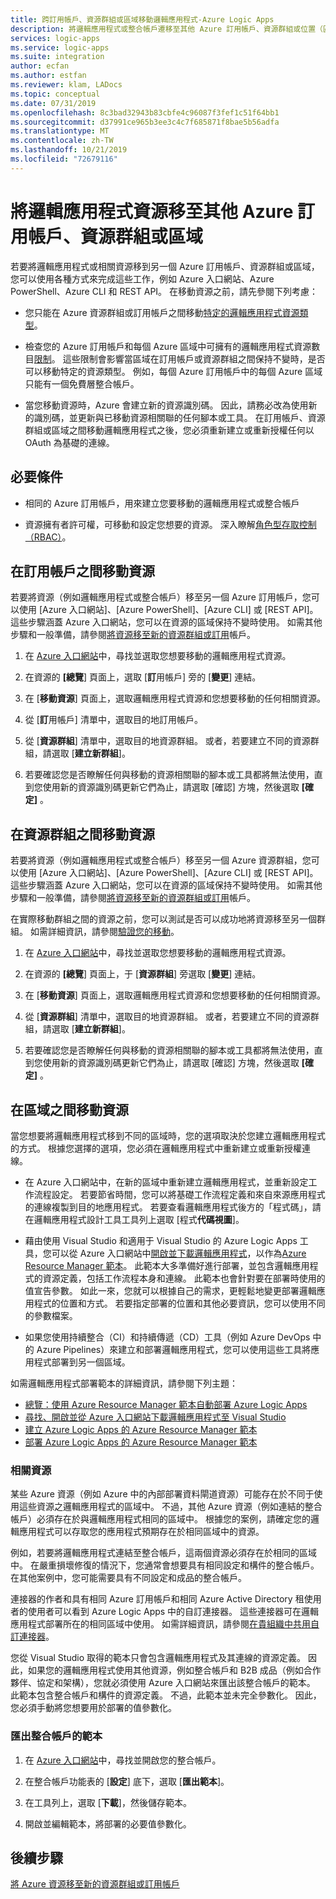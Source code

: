 ```yaml
---
title: 跨訂用帳戶、資源群組或區域移動邏輯應用程式-Azure Logic Apps
description: 將邏輯應用程式或整合帳戶遷移至其他 Azure 訂用帳戶、資源群組或位置（區域）
services: logic-apps
ms.service: logic-apps
ms.suite: integration
author: ecfan
ms.author: estfan
ms.reviewer: klam, LADocs
ms.topic: conceptual
ms.date: 07/31/2019
ms.openlocfilehash: 8c3bad32943b83cbfe4c96087f3fef1c51f64bb1
ms.sourcegitcommit: d37991ce965b3ee3c4c7f685871f8bae5b56adfa
ms.translationtype: MT
ms.contentlocale: zh-TW
ms.lasthandoff: 10/21/2019
ms.locfileid: "72679116"
---
```

# <a name="move-logic-app-resources-to-other-azure-subscriptions-resource-groups-or-regions"></a>將邏輯應用程式資源移至其他 Azure 訂用帳戶、資源群組或區域

若要將邏輯應用程式或相關資源移到另一個 Azure 訂用帳戶、資源群組或區域，您可以使用各種方式來完成這些工作，例如 Azure 入口網站、Azure PowerShell、Azure CLI 和 REST API。 在移動資源之前，請先參閱下列考慮： 

* 您只能在 Azure 資源群組或訂用帳戶之間移動[特定的邏輯應用程式資源類型](../azure-resource-manager/move-support-resources.md#microsoftlogic)。

* 檢查您的 Azure 訂用帳戶和每個 Azure 區域中可擁有的邏輯應用程式資源數目[限制](../logic-apps/logic-apps-limits-and-config.md)。 這些限制會影響當區域在訂用帳戶或資源群組之間保持不變時，是否可以移動特定的資源類型。 例如，每個 Azure 訂用帳戶中的每個 Azure 區域只能有一個免費層整合帳戶。

* 當您移動資源時，Azure 會建立新的資源識別碼。 因此，請務必改為使用新的識別碼，並更新與已移動資源相關聯的任何腳本或工具。 在訂用帳戶、資源群組或區域之間移動邏輯應用程式之後，您必須重新建立或重新授權任何以 OAuth 為基礎的連線。

## <a name="prerequisites"></a>必要條件

* 相同的 Azure 訂用帳戶，用來建立您要移動的邏輯應用程式或整合帳戶

* 資源擁有者許可權，可移動和設定您想要的資源。 深入瞭解[角色型存取控制（RBAC）](../role-based-access-control/built-in-roles.md#owner)。

<a name="move-subscription"></a>

## <a name="move-resources-between-subscriptions"></a>在訂用帳戶之間移動資源

若要將資源（例如邏輯應用程式或整合帳戶）移至另一個 Azure 訂用帳戶，您可以使用 [Azure 入口網站]、[Azure PowerShell]、[Azure CLI] 或 [REST API]。 這些步驟涵蓋 Azure 入口網站，您可以在資源的區域保持不變時使用。 如需其他步驟和一般準備，請參閱[將資源移至新的資源群組或訂用](../azure-resource-manager/resource-group-move-resources.md)帳戶。

1. 在  [Azure 入口網站](https://portal.azure.com)中，尋找並選取您想要移動的邏輯應用程式資源。

1. 在資源的 **[總覽**] 頁面上，選取 [**訂**用帳戶] 旁的 [**變更**] 連結。

1. 在 [**移動資源**] 頁面上，選取邏輯應用程式資源和您想要移動的任何相關資源。

1. 從 [**訂**用帳戶] 清單中，選取目的地訂用帳戶。

1. 從 [**資源群組**] 清單中，選取目的地資源群組。 或者，若要建立不同的資源群組，請選取 [**建立新群組**]。

1. 若要確認您是否瞭解任何與移動的資源相關聯的腳本或工具都將無法使用，直到您使用新的資源識別碼更新它們為止，請選取 [確認] 方塊，然後選取 **[確定]** 。

<a name="move-resource-group"></a>

## <a name="move-resources-between-resource-groups"></a>在資源群組之間移動資源

若要將資源（例如邏輯應用程式或整合帳戶）移至另一個 Azure 資源群組，您可以使用 [Azure 入口網站]、[Azure PowerShell]、[Azure CLI] 或 [REST API]。 這些步驟涵蓋 Azure 入口網站，您可以在資源的區域保持不變時使用。 如需其他步驟和一般準備，請參閱[將資源移至新的資源群組或訂用](../azure-resource-manager/resource-group-move-resources.md)帳戶。

在實際移動群組之間的資源之前，您可以測試是否可以成功地將資源移至另一個群組。 如需詳細資訊，請參閱[驗證您的移動](../azure-resource-manager/resource-group-move-resources.md#validate-move)。

1. 在  [Azure 入口網站](https://portal.azure.com)中，尋找並選取您想要移動的邏輯應用程式資源。

1. 在資源的 **[總覽**] 頁面上，于 [**資源群組**] 旁選取 [**變更**] 連結。

1. 在 [**移動資源**] 頁面上，選取邏輯應用程式資源和您想要移動的任何相關資源。

1. 從 [**資源群組**] 清單中，選取目的地資源群組。 或者，若要建立不同的資源群組，請選取 [**建立新群組**]。

1. 若要確認您是否瞭解任何與移動的資源相關聯的腳本或工具都將無法使用，直到您使用新的資源識別碼更新它們為止，請選取 [確認] 方塊，然後選取 **[確定]** 。

<a name="move-location"></a>

## <a name="move-resources-between-regions"></a>在區域之間移動資源

當您想要將邏輯應用程式移到不同的區域時，您的選項取決於您建立邏輯應用程式的方式。 根據您選擇的選項，您必須在邏輯應用程式中重新建立或重新授權連線。

* 在 Azure 入口網站中，在新的區域中重新建立邏輯應用程式，並重新設定工作流程設定。 若要節省時間，您可以將基礎工作流程定義和來自來源應用程式的連線複製到目的地應用程式。 若要查看邏輯應用程式後方的「程式碼」，請在邏輯應用程式設計工具工具列上選取 [程式**代碼視圖**]。

* 藉由使用 Visual Studio 和適用于 Visual Studio 的 Azure Logic Apps 工具，您可以從 Azure 入口網站中[開啟並下載邏輯應用程式](../logic-apps/manage-logic-apps-with-visual-studio.md)，以作為[Azure Resource Manager 範本](../logic-apps/logic-apps-azure-resource-manager-templates-overview.md)。 此範本大多準備好進行部署，並包含邏輯應用程式的資源定義，包括工作流程本身和連線。 此範本也會針對要在部署時使用的值宣告參數。 如此一來，您就可以根據自己的需求，更輕鬆地變更部署邏輯應用程式的位置和方式。 若要指定部署的位置和其他必要資訊，您可以使用不同的參數檔案。

* 如果您使用持續整合（CI）和持續傳遞（CD）工具（例如 Azure DevOps 中的 Azure Pipelines）來建立和部署邏輯應用程式，您可以使用這些工具將應用程式部署到另一個區域。

如需邏輯應用程式部署範本的詳細資訊，請參閱下列主題：

* [總覽：使用 Azure Resource Manager 範本自動部署 Azure Logic Apps](../logic-apps/logic-apps-azure-resource-manager-templates-overview.md)
* [尋找、開啟並從 Azure 入口網站下載邏輯應用程式至 Visual Studio](../logic-apps/manage-logic-apps-with-visual-studio.md)
* [建立 Azure Logic Apps 的 Azure Resource Manager 範本](../logic-apps/logic-apps-create-azure-resource-manager-templates.md)
* [部署 Azure Logic Apps 的 Azure Resource Manager 範本](../logic-apps/logic-apps-deploy-azure-resource-manager-templates.md)

### <a name="related-resources"></a>相關資源

某些 Azure 資源（例如 Azure 中的內部部署資料閘道資源）可能存在於不同于使用這些資源之邏輯應用程式的區域中。 不過，其他 Azure 資源（例如連結的整合帳戶）必須存在於與邏輯應用程式相同的區域中。 根據您的案例，請確定您的邏輯應用程式可以存取您的應用程式預期存在於相同區域中的資源。

例如，若要將邏輯應用程式連結至整合帳戶，這兩個資源必須存在於相同的區域中。 在嚴重損壞修復的情況下，您通常會想要具有相同設定和構件的整合帳戶。 在其他案例中，您可能需要具有不同設定和成品的整合帳戶。

連接器的作者和具有相同 Azure 訂用帳戶和相同 Azure Active Directory 租使用者的使用者可以看到 Azure Logic Apps 中的自訂連接器。 這些連接器可在邏輯應用程式部署所在的相同區域中使用。 如需詳細資訊，請參閱[在貴組織中共用自訂連接器](https://docs.microsoft.com/connectors/custom-connectors/share)。

您從 Visual Studio 取得的範本只會包含邏輯應用程式及其連線的資源定義。 因此，如果您的邏輯應用程式使用其他資源，例如整合帳戶和 B2B 成品（例如合作夥伴、協定和架構），您就必須使用 Azure 入口網站來匯出該整合帳戶的範本。 此範本包含整合帳戶和構件的資源定義。 不過，此範本並未完全參數化。 因此，您必須手動將您想要用於部署的值參數化。

### <a name="export-templates-for-integration-accounts"></a>匯出整合帳戶的範本

1. 在  [Azure 入口網站](https://portal.azure.com)中，尋找並開啟您的整合帳戶。

1. 在整合帳戶功能表的 [**設定**] 底下，選取 [**匯出範本**]。

1. 在工具列上，選取 [**下載**]，然後儲存範本。

1. 開啟並編輯範本，將部署的必要值參數化。

## <a name="next-steps"></a>後續步驟

[將 Azure 資源移至新的資源群組或訂用帳戶](../azure-resource-manager/resource-group-move-resources.md)